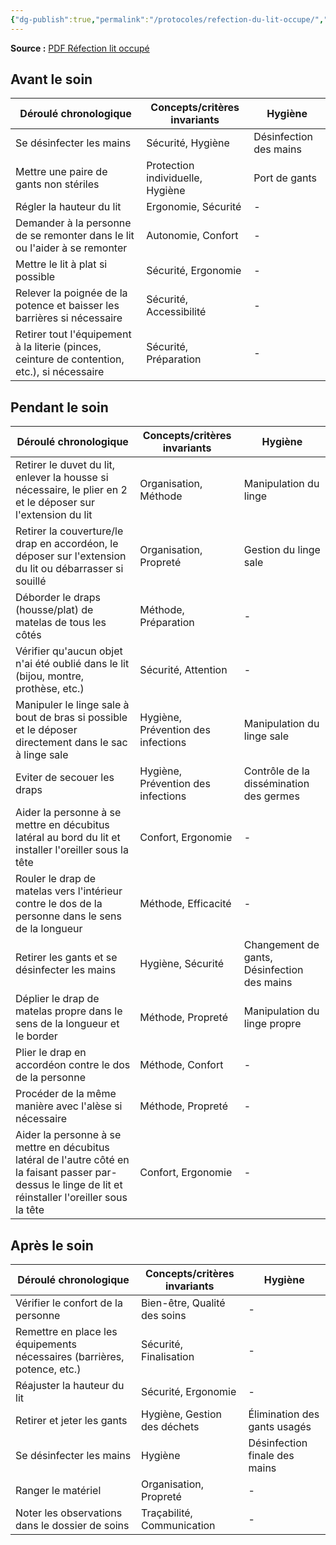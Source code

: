 ```yaml
---
{"dg-publish":true,"permalink":"/protocoles/refection-du-lit-occupe/","tags":["TPG","GPT","protocole"],"noteIcon":""}
---
```


**Source :** [PDF Réfection lit occupé](https://www.chuv.ch/fileadmin/sites/dso/documents/Methodes_de_soins/MDS_Refection_lit_occupe_DSO-FT_-Adultes-078.pdf)
## Avant le soin

| Déroulé chronologique                                                                        | Concepts/critères invariants     | Hygiène                |
| -------------------------------------------------------------------------------------------- | -------------------------------- | ---------------------- |
| Se désinfecter les mains                                                                     | Sécurité, Hygiène                | Désinfection des mains |
| Mettre une paire de gants non stériles                                                       | Protection individuelle, Hygiène | Port de gants          |
| Régler la hauteur du lit                                                                     | Ergonomie, Sécurité              | -                      |
| Demander à la personne de se remonter dans le lit ou l'aider à se remonter                   | Autonomie, Confort               | -                      |
| Mettre le lit à plat si possible                                                             | Sécurité, Ergonomie              | -                      |
| Relever la poignée de la potence et baisser les barrières si nécessaire                      | Sécurité, Accessibilité          | -                      |
| Retirer tout l'équipement à la literie (pinces, ceinture de contention, etc.), si nécessaire | Sécurité, Préparation            | -                      |

## Pendant le soin

| Déroulé chronologique | Concepts/critères invariants | Hygiène |
|------------------------|------------------------------|---------|
| Retirer le duvet du lit, enlever la housse si nécessaire, le plier en 2 et le déposer sur l'extension du lit | Organisation, Méthode | Manipulation du linge |
| Retirer la couverture/le drap en accordéon, le déposer sur l'extension du lit ou débarrasser si souillé | Organisation, Propreté | Gestion du linge sale |
| Déborder le draps (housse/plat) de matelas de tous les côtés | Méthode, Préparation | - |
| Vérifier qu'aucun objet n'ai été oublié dans le lit (bijou, montre, prothèse, etc.) | Sécurité, Attention | - |
| Manipuler le linge sale à bout de bras si possible et le déposer directement dans le sac à linge sale | Hygiène, Prévention des infections | Manipulation du linge sale |
| Eviter de secouer les draps | Hygiène, Prévention des infections | Contrôle de la dissémination des germes |
| Aider la personne à se mettre en décubitus latéral au bord du lit et installer l'oreiller sous la tête | Confort, Ergonomie | - |
| Rouler le drap de matelas vers l'intérieur contre le dos de la personne dans le sens de la longueur | Méthode, Efficacité | - |
| Retirer les gants et se désinfecter les mains | Hygiène, Sécurité | Changement de gants, Désinfection des mains |
| Déplier le drap de matelas propre dans le sens de la longueur et le border | Méthode, Propreté | Manipulation du linge propre |
| Plier le drap en accordéon contre le dos de la personne | Méthode, Confort | - |
| Procéder de la même manière avec l'alèse si nécessaire | Méthode, Propreté | - |
| Aider la personne à se mettre en décubitus latéral de l'autre côté en la faisant passer par-dessus le linge de lit et réinstaller l'oreiller sous la tête | Confort, Ergonomie | - |

## Après le soin

| Déroulé chronologique | Concepts/critères invariants | Hygiène |
|------------------------|------------------------------|---------|
| Vérifier le confort de la personne | Bien-être, Qualité des soins | - |
| Remettre en place les équipements nécessaires (barrières, potence, etc.) | Sécurité, Finalisation | - |
| Réajuster la hauteur du lit | Sécurité, Ergonomie | - |
| Retirer et jeter les gants | Hygiène, Gestion des déchets | Élimination des gants usagés |
| Se désinfecter les mains | Hygiène | Désinfection finale des mains |
| Ranger le matériel | Organisation, Propreté | - |
| Noter les observations dans le dossier de soins | Traçabilité, Communication | - |
